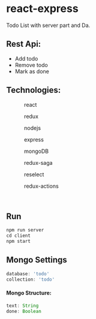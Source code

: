 # react-express
Todo List with server part and Da. 

## Rest Api: 
<ul>
  <li>Add todo</li>
  <li>Remove todo</li>
  <li>Mark as done</li>
</ul>

## Technologies: 
<ul>
  <ol>react</ol>
  <ol>redux</ol>
  <ol>nodejs</ol>
  <ol>express</ol>
  <ol>mongoDB</ol>
  <ol>redux-saga</ol>
  <ol>reselect</ol>
  <ol>redux-actions</ol>
</ul>
</br>

## Run
```js
npm run server 
cd client
npm start
```

## Mongo Settings
```js
database: 'todo'
collection: 'todo'
```
#### Mongo Structure:
```js
text: String
done: Boolean
```

